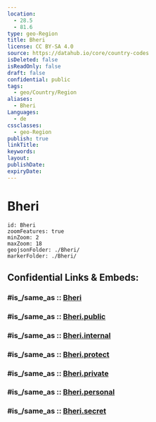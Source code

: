 ```yaml
---
location:
  - 28.5
  - 81.6
type: geo-Region
title: Bheri
license: CC BY-SA 4.0
source: https://datahub.io/core/country-codes
isDeleted: false
isReadOnly: false
draft: false
confidential: public
tags:
  - geo/Country/Region
aliases:
  - Bheri
Languages:
  - de
cssclasses:
  - geo-Region
publish: true
linkTitle:
keywords:
layout:
publishDate:
expiryDate:
---
```


# Bheri

```leaflet
id: Bheri
zoomFeatures: true 
minZoom: 2 
maxZoom: 18
geojsonFolder: ./Bheri/
markerFolder: ./Bheri/
```


## Confidential Links & Embeds: 

### #is_/same_as :: [Bheri](/_Standards/Earth/Continent/Asia/Asia~South/Nepal/Regions~Nepal/Nepal~Mid-West/counties~Mid-Western/Bheri.md) 

### #is_/same_as :: [Bheri.public](/_public/Earth/Continent/Asia/Asia~South/Nepal/Regions~Nepal/Nepal~Mid-West/counties~Mid-Western/Bheri.public.md) 

### #is_/same_as :: [Bheri.internal](/_internal/Earth/Continent/Asia/Asia~South/Nepal/Regions~Nepal/Nepal~Mid-West/counties~Mid-Western/Bheri.internal.md) 

### #is_/same_as :: [Bheri.protect](/_protect/Earth/Continent/Asia/Asia~South/Nepal/Regions~Nepal/Nepal~Mid-West/counties~Mid-Western/Bheri.protect.md) 

### #is_/same_as :: [Bheri.private](/_private/Earth/Continent/Asia/Asia~South/Nepal/Regions~Nepal/Nepal~Mid-West/counties~Mid-Western/Bheri.private.md) 

### #is_/same_as :: [Bheri.personal](/_personal/Earth/Continent/Asia/Asia~South/Nepal/Regions~Nepal/Nepal~Mid-West/counties~Mid-Western/Bheri.personal.md) 

### #is_/same_as :: [Bheri.secret](/_secret/Earth/Continent/Asia/Asia~South/Nepal/Regions~Nepal/Nepal~Mid-West/counties~Mid-Western/Bheri.secret.md)

